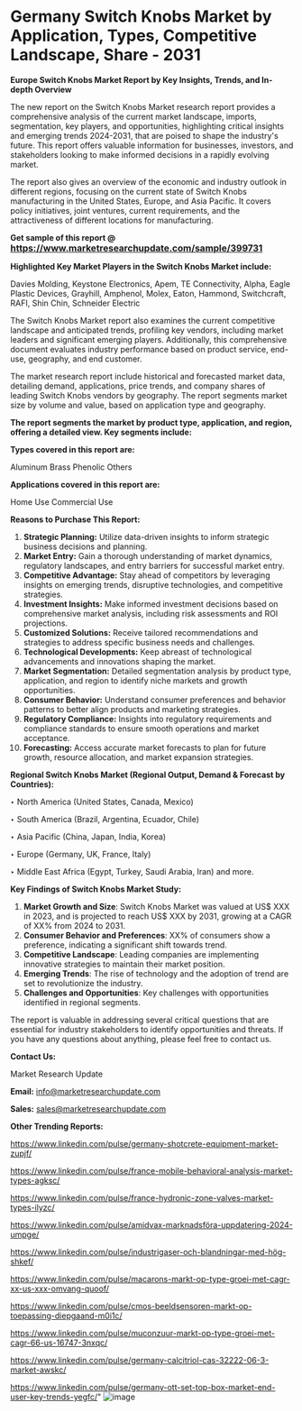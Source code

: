 # Germany Switch Knobs Market by Application, Types, Competitive Landscape, Share - 2031

<strong>Europe Switch Knobs Market Report by Key Insights, Trends, and In-depth Overview</strong>

The new report on the Switch Knobs Market research report provides a comprehensive analysis of the current market landscape, imports, segmentation, key players, and opportunities, highlighting critical insights and emerging trends 2024-2031,</strong> that are poised to shape the industry's future. This report offers valuable information for businesses, investors, and stakeholders looking to make informed decisions in a rapidly evolving market.

The report also gives an overview of the economic and industry outlook in different regions, focusing on the current state of Switch Knobs manufacturing in the United States, Europe, and Asia Pacific. It covers policy initiatives, joint ventures, current requirements, and the attractiveness of different locations for manufacturing.

<strong>Get sample of this report @ <a href=https://www.marketresearchupdate.com/sample/399731><font size=3 color=#0000ff>https://www.marketresearchupdate.com/sample/399731</font></a></strong>

<strong>Highlighted Key Market Players in the Switch Knobs Market include:</strong>

Davies Molding, Keystone Electronics, Apem, TE Connectivity, Alpha, Eagle Plastic Devices, Grayhill, Amphenol, Molex, Eaton, Hammond, Switchcraft, RAFI, Shin Chin, Schneider Electric

The Switch Knobs Market report also examines the current competitive landscape and anticipated trends, profiling key vendors, including market leaders and significant emerging players. Additionally, this comprehensive document evaluates industry performance based on product service, end-use, geography, and end customer.

The market research report include historical and forecasted market data, detailing demand, applications, price trends, and company shares of leading Switch Knobs vendors by geography. The report segments market size by volume and value, based on application type and geography.

<strong>The report segments the market by product type, application, and region, offering a detailed view. Key segments include:</strong>

<strong>Types covered in this report are:</strong>

Aluminum
Brass
Phenolic
Others

<strong>Applications covered in this report are:</strong>

Home Use
Commercial Use

<strong>Reasons to Purchase This Report:</strong>
<ol>
  <li><strong>Strategic Planning:</strong> Utilize data-driven insights to inform strategic business decisions and planning.</li>
  <li><strong>Market Entry:</strong> Gain a thorough understanding of market dynamics, regulatory landscapes, and entry barriers for successful market entry.</li>
  <li><strong>Competitive Advantage:</strong> Stay ahead of competitors by leveraging insights on emerging trends, disruptive technologies, and competitive strategies.</li>
  <li><strong>Investment Insights:</strong> Make informed investment decisions based on comprehensive market analysis, including risk assessments and ROI projections.</li>
  <li><strong>Customized Solutions:</strong> Receive tailored recommendations and strategies to address specific business needs and challenges.</li>
  <li><strong>Technological Developments:</strong> Keep abreast of technological advancements and innovations shaping the market.</li>
  <li><strong>Market Segmentation:</strong> Detailed segmentation analysis by product type, application, and region to identify niche markets and growth opportunities.</li>
  <li><strong>Consumer Behavior:</strong> Understand consumer preferences and behavior patterns to better align products and marketing strategies.</li>
  <li><strong>Regulatory Compliance:</strong> Insights into regulatory requirements and compliance standards to ensure smooth operations and market acceptance.</li>
  <li><strong>Forecasting:</strong> Access accurate market forecasts to plan for future growth, resource allocation, and market expansion strategies.</li>
</ol>

<strong>Regional Switch Knobs Market (Regional Output, Demand &amp; Forecast by Countries):</strong>

‣ North America (United States, Canada, Mexico)

‣ South America (Brazil, Argentina, Ecuador, Chile)

‣ Asia Pacific (China, Japan, India, Korea)

‣ Europe (Germany, UK, France, Italy)

‣ Middle East Africa (Egypt, Turkey, Saudi Arabia, Iran) and more.

<strong>Key Findings of Switch Knobs Market Study:</strong>
<ol>
  <li><strong>Market Growth and Size</strong>: Switch Knobs Market was valued at US$ XXX in 2023, and is projected to reach US$ XXX by 2031, growing at a CAGR of XX% from 2024 to 2031.</li>
  <li><strong>Consumer Behavior and Preferences</strong>: XX% of consumers show a preference, indicating a significant shift towards trend.</li>
  <li><strong>Competitive Landscape</strong>: Leading companies are implementing innovative strategies to maintain their market position.</li>
  <li><strong>Emerging Trends</strong>: The rise of technology and the adoption of trend are set to revolutionize the industry.</li>
  <li><strong>Challenges and Opportunities</strong>: Key challenges with opportunities identified in regional segments.</li>
</ol>

The report is valuable in addressing several critical questions that are essential for industry stakeholders to identify opportunities and threats. If you have any questions about anything, please feel free to contact us.

<strong>Contact Us:</strong>

Market Research Update

<strong>Email:</strong> info@marketresearchupdate.com

<strong>Sales:</strong> sales@marketresearchupdate.com

<strong>Other Trending Reports:</strong>

<a href=https://www.linkedin.com/pulse/germany-shotcrete-equipment-market-zupjf/>https://www.linkedin.com/pulse/germany-shotcrete-equipment-market-zupjf/</a>

<a href=https://www.linkedin.com/pulse/france-mobile-behavioral-analysis-market-types-agksc/>https://www.linkedin.com/pulse/france-mobile-behavioral-analysis-market-types-agksc/</a>

<a href=https://www.linkedin.com/pulse/france-hydronic-zone-valves-market-types-ilyzc/>https://www.linkedin.com/pulse/france-hydronic-zone-valves-market-types-ilyzc/</a>

<a href=https://www.linkedin.com/pulse/amidvax-marknadsföra-uppdatering-2024-umpge/>https://www.linkedin.com/pulse/amidvax-marknadsföra-uppdatering-2024-umpge/</a>

<a href=https://www.linkedin.com/pulse/industrigaser-och-blandningar-med-hög-shkef/>https://www.linkedin.com/pulse/industrigaser-och-blandningar-med-hög-shkef/</a>

<a href=https://www.linkedin.com/pulse/macarons-markt-op-type-groei-met-cagr-xx-us-xxx-omvang-quoof/>https://www.linkedin.com/pulse/macarons-markt-op-type-groei-met-cagr-xx-us-xxx-omvang-quoof/</a>

<a href=https://www.linkedin.com/pulse/cmos-beeldsensoren-markt-op-toepassing-diepgaand-m0i1c/>https://www.linkedin.com/pulse/cmos-beeldsensoren-markt-op-toepassing-diepgaand-m0i1c/</a>

<a href=https://www.linkedin.com/pulse/muconzuur-markt-op-type-groei-met-cagr-66-us-16747-3nxqc/>https://www.linkedin.com/pulse/muconzuur-markt-op-type-groei-met-cagr-66-us-16747-3nxqc/</a>

<a href=https://www.linkedin.com/pulse/germany-calcitriol-cas-32222-06-3-market-awskc/>https://www.linkedin.com/pulse/germany-calcitriol-cas-32222-06-3-market-awskc/</a>

<a href=https://www.linkedin.com/pulse/germany-ott-set-top-box-market-end-user-key-trends-yegfc/>https://www.linkedin.com/pulse/germany-ott-set-top-box-market-end-user-key-trends-yegfc/</a>"
![image](https://github.com/user-attachments/assets/377913f8-0ef4-4203-b501-284fa719a5bf)
